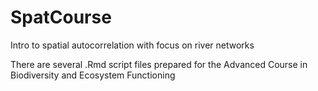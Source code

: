 # SpatCourse
Intro to spatial autocorrelation with focus on river networks

There are several .Rmd script files prepared for the Advanced Course in Biodiversity and Ecosystem Functioning
